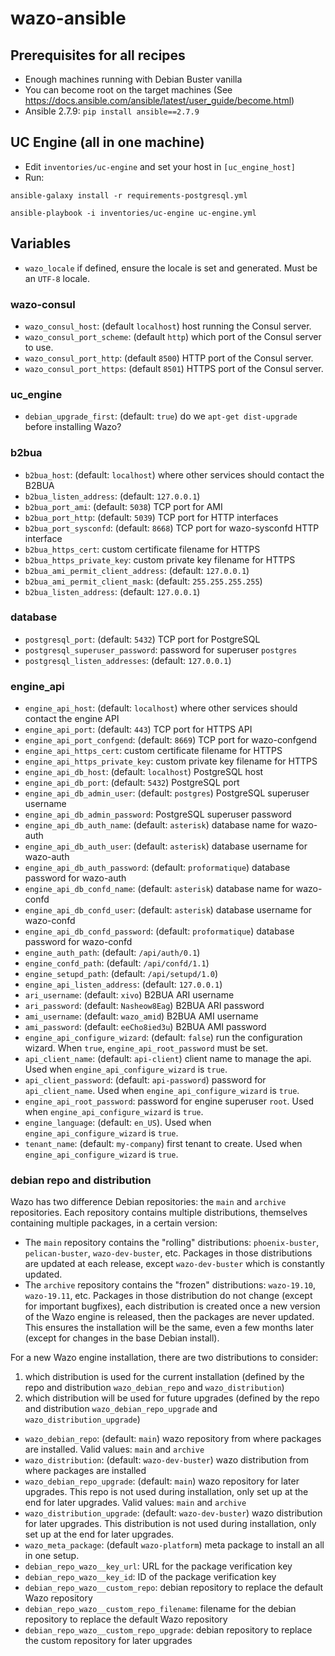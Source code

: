 # wazo-ansible

## Prerequisites for all recipes

* Enough machines running with Debian Buster vanilla
* You can become root on the target machines (See https://docs.ansible.com/ansible/latest/user_guide/become.html)
* Ansible 2.7.9: `pip install ansible==2.7.9`

## UC Engine (all in one machine)

* Edit `inventories/uc-engine` and set your host in `[uc_engine_host]`
* Run:

```shell
ansible-galaxy install -r requirements-postgresql.yml

ansible-playbook -i inventories/uc-engine uc-engine.yml
```

## Variables

* `wazo_locale` if defined, ensure the locale is set and
  generated. Must be an `UTF-8` locale.

### wazo-consul

* `wazo_consul_host`: (default `localhost`) host running the Consul server.
* `wazo_consul_port_scheme`: (default `http`) which port of the Consul server to use.
* `wazo_consul_port_http`: (default `8500`) HTTP port of the Consul server.
* `wazo_consul_port_https`: (default `8501`) HTTPS port of the Consul server.

### uc_engine

* `debian_upgrade_first`: (default: `true`) do we `apt-get dist-upgrade` before installing Wazo?

### b2bua

* `b2bua_host`: (default: `localhost`) where other services should contact the B2BUA
* `b2bua_listen_address`: (default: `127.0.0.1`)
* `b2bua_port_ami`: (default: `5038`) TCP port for AMI
* `b2bua_port_http`: (default: `5039`) TCP port for HTTP interfaces
* `b2bua_port_sysconfd`: (default: `8668`) TCP port for wazo-sysconfd HTTP interface
* `b2bua_https_cert`: custom certificate filename for HTTPS
* `b2bua_https_private_key`: custom private key filename for HTTPS
* `b2bua_ami_permit_client_address`: (default: `127.0.0.1`)
* `b2bua_ami_permit_client_mask`: (default: `255.255.255.255`)
* `b2bua_listen_address`: (default: `127.0.0.1`)

### database

* `postgresql_port`: (default: `5432`) TCP port for PostgreSQL
* `postgresql_superuser_password`: password for superuser `postgres`
* `postgresql_listen_addresses`: (default: `127.0.0.1`)

### engine_api

* `engine_api_host`: (default: `localhost`) where other services should contact the engine API
* `engine_api_port`: (default: `443`) TCP port for HTTPS API
* `engine_api_port_confgend`: (default: `8669`) TCP port for wazo-confgend
* `engine_api_https_cert`: custom certificate filename for HTTPS
* `engine_api_https_private_key`: custom private key filename for HTTPS
* `engine_api_db_host`: (default: `localhost`) PostgreSQL host
* `engine_api_db_port`: (default: `5432`) PostgreSQL port
* `engine_api_db_admin_user`: (default: `postgres`) PostgreSQL superuser username
* `engine_api_db_admin_password`: PostgreSQL superuser password
* `engine_api_db_auth_name`: (default: `asterisk`) database name for wazo-auth
* `engine_api_db_auth_user`: (default: `asterisk`) database username for wazo-auth
* `engine_api_db_auth_password`: (default: `proformatique`) database password for wazo-auth
* `engine_api_db_confd_name`: (default: `asterisk`) database name for wazo-confd
* `engine_api_db_confd_user`: (default: `asterisk`) database username for wazo-confd
* `engine_api_db_confd_password`: (default: `proformatique`) database password for wazo-confd
* `engine_auth_path`: (default: `/api/auth/0.1`)
* `engine_confd_path`: (default: `/api/confd/1.1`)
* `engine_setupd_path`: (default: `/api/setupd/1.0`)
* `engine_api_listen_address`: (default: `127.0.0.1`)
* `ari_username`: (default: `xivo`) B2BUA ARI username
* `ari_password`: (default: `Nasheow8Eag`) B2BUA ARI password
* `ami_username`: (default: `wazo_amid`) B2BUA AMI username
* `ami_password`: (default: `eeCho8ied3u`) B2BUA AMI password
* `engine_api_configure_wizard`: (default: `false`) run the configuration wizard. When `true`, `engine_api_root_password` must be set.
* `api_client_name`: (default: `api-client`) client name to manage the api. Used when `engine_api_configure_wizard` is `true`.
* `api_client_password`: (default: `api-password`) password for `api_client_name`. Used when `engine_api_configure_wizard` is `true`.
* `engine_api_root_password`: password for engine superuser `root`. Used when `engine_api_configure_wizard` is `true`.
* `engine_language`: (default: `en_US`). Used when `engine_api_configure_wizard` is `true`.
* `tenant_name`: (default: `my-company`) first tenant to create. Used when `engine_api_configure_wizard` is `true`.

### debian repo and distribution

Wazo has two difference Debian repositories: the `main` and `archive`
repositories. Each repository contains multiple distributions, themselves
containing multiple packages, in a certain version:

  * The `main` repository contains the "rolling" distributions: `phoenix-buster`,
    `pelican-buster`, `wazo-dev-buster`, etc. Packages in those distributions
    are updated at each release, except `wazo-dev-buster` which is constantly
    updated.
  * The `archive` repository contains the "frozen" distributions: `wazo-19.10`,
    `wazo-19.11`, etc. Packages in those distribution do not change (except for
    important bugfixes), each distribution is created once a new version of the
    Wazo engine is released, then the packages are never updated. This ensures
    the installation will be the same, even a few months later (except for
    changes in the base Debian install).

For a new Wazo engine installation, there are two distributions to consider:

1. which distribution is used for the current installation (defined by the repo
   and distribution `wazo_debian_repo` and `wazo_distribution`)
2. which distribution will be used for future upgrades (defined by the repo and
   distribution `wazo_debian_repo_upgrade` and `wazo_distribution_upgrade`)

* `wazo_debian_repo`: (default: `main`) wazo repository from where packages are
  installed. Valid values: `main` and `archive`
* `wazo_distribution`: (default: `wazo-dev-buster`) wazo distribution from
  where packages are installed
* `wazo_debian_repo_upgrade`: (default: `main`) wazo repository for later
  upgrades. This repo is not used during installation, only set up at the end
  for later upgrades. Valid values: `main` and `archive`
* `wazo_distribution_upgrade`: (default: `wazo-dev-buster`) wazo distribution
  for later upgrades. This distribution is not used during installation, only
  set up at the end for later upgrades.
* `wazo_meta_package`: (default `wazo-platform`) meta package to
  install an all in one setup.
* `debian_repo_wazo__key_url`: URL for the package verification key
* `debian_repo_wazo__key_id`: ID of the package verification key
* `debian_repo_wazo__custom_repo`: debian repository to replace the default Wazo repository
* `debian_repo_wazo__custom_repo_filename`: filename for the debian repository to replace the default Wazo repository
* `debian_repo_wazo__custom_repo_upgrade`: debian repository to replace the custom repository for later upgrades
